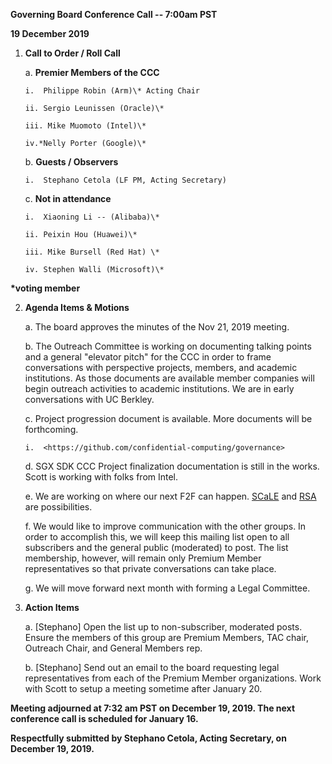 **Governing Board Conference Call -- 7:00am PST**

**19 December 2019**

1.  **Call to Order / Roll Call**

    a.  **Premier Members of the CCC**

        i.  Philippe Robin (Arm)\* Acting Chair

        ii. Sergio Leunissen (Oracle)\*

        iii. Mike Muomoto (Intel)\*

        iv.*Nelly Porter (Google)\*

    b.  **Guests / Observers**

        i.  Stephano Cetola (LF PM, Acting Secretary)

    c.  **Not in attendance**

        i.  Xiaoning Li -- (Alibaba)\*

        ii. Peixin Hou (Huawei)\*

        iii. Mike Bursell (Red Hat) \*

        iv. Stephen Walli (Microsoft)\*

**\*voting member**

2.  **Agenda Items & Motions**

    a.  The board approves the minutes of the Nov 21, 2019 meeting.

    b.  The Outreach Committee is working on documenting talking points
        and a general "elevator pitch" for the CCC in order to frame
        conversations with perspective projects, members, and academic
        institutions. As those documents are available member companies
        will begin outreach activities to academic institutions. We are
        in early conversations with UC Berkley.

    c.  Project progression document is available. More documents will
        be forthcoming.

        i.  <https://github.com/confidential-computing/governance>

    d.  SGX SDK CCC Project finalization documentation is still in the
        works. Scott is working with folks from Intel.

    e.  We are working on where our next F2F can happen.
        [SCaLE](https://www.socallinuxexpo.org/scale/18x) and
        [RSA](https://www.rsaconference.com/usa) are possibilities.

    f.  We would like to improve communication with the other groups. In
        order to accomplish this, we will keep this mailing list open to
        all subscribers and the general public (moderated) to post. The
        list membership, however, will remain only Premium Member
        representatives so that private conversations can take place.

    g.  We will move forward next month with forming a Legal Committee.

3.  **Action Items**

    a.  \[Stephano\] Open the list up to non-subscriber, moderated
        posts. Ensure the members of this group are Premium Members, TAC
        chair, Outreach Chair, and General Members rep.

    b.  \[Stephano\] Send out an email to the board requesting legal
        representatives from each of the Premium Member organizations.
        Work with Scott to setup a meeting sometime after January 20.

**Meeting adjourned at 7:32 am PST on December 19, 2019. The next
conference call is scheduled for January 16.**

**Respectfully submitted by Stephano Cetola, Acting Secretary, on
December 19, 2019.**

